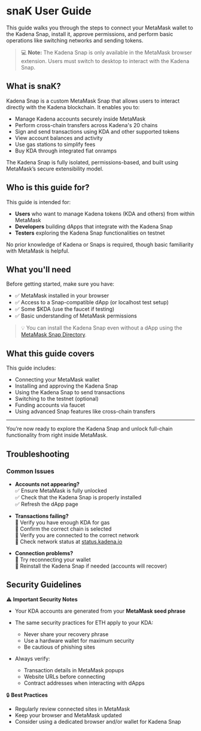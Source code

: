 # snaK User Guide

This guide walks you through the steps to connect your MetaMask wallet to the Kadena Snap, install it, approve permissions, and perform basic operations like switching networks and sending tokens.

> 💻 **Note:** The Kadena Snap is only available in the MetaMask browser extension. Users must switch to desktop to interact with the Kadena Snap.


## What is snaK?

Kadena Snap is a custom MetaMask Snap that allows users to interact directly with the Kadena blockchain. It enables you to:

- Manage Kadena accounts securely inside MetaMask
- Perform cross-chain transfers across Kadena's 20 chains
- Sign and send transactions using KDA and other supported tokens
- View account balances and activity
- Use gas stations to simplify fees
- Buy KDA through integrated fiat onramps

The Kadena Snap is fully isolated, permissions-based, and built using MetaMask’s secure extensibility model.

## Who is this guide for?

This guide is intended for:

- **Users** who want to manage Kadena tokens (KDA and others) from within MetaMask
- **Developers** building dApps that integrate with the Kadena Snap
- **Testers** exploring the Kadena Snap functionalities on testnet

No prior knowledge of Kadena or Snaps is required, though basic familiarity with MetaMask is helpful.

## What you'll need

Before getting started, make sure you have:

- ✅ MetaMask installed in your browser  
- ✅ Access to a Snap-compatible dApp (or localhost test setup)  
- ✅ Some $KDA (use the faucet if testing)  
- ✅ Basic understanding of MetaMask permissions

> 💡 You can install the Kadena Snap even without a dApp using the [MetaMask Snap Directory](https://snaps.metamask.io).

## What this guide covers

This guide includes:

- Connecting your MetaMask wallet
- Installing and approving the Kadena Snap
- Using the Kadena Snap to send transactions
- Switching to the testnet (optional)
- Funding accounts via faucet
- Using advanced Snap features like cross-chain transfers

---

You’re now ready to explore the Kadena Snap and unlock full-chain functionality from right inside MetaMask.

## Troubleshooting

### Common Issues

- **Accounts not appearing?**  
  ✅ Ensure MetaMask is fully unlocked  
  ✅ Check that the Kadena Snap is properly installed  
  ✅ Refresh the dApp page  

- **Transactions failing?**  
🔹 Verify you have enough KDA for gas  
🔹 Confirm the correct chain is selected  
🔹 Verify you are connected to the correct network  
🔹 Check network status at [status.kadena.io](https://status.kadena.io)


- **Connection problems?**  
  🔄 Try reconnecting your wallet  
  🔄 Reinstall the Kadena Snap if needed (accounts will recover)  

## Security Guidelines

⚠️ **Important Security Notes**  

- Your KDA accounts are generated from your **MetaMask seed phrase**  
- The same security practices for ETH apply to your KDA:  
  - Never share your recovery phrase  
  - Use a hardware wallet for maximum security  
  - Be cautious of phishing sites  

- Always verify:  
  - Transaction details in MetaMask popups  
  - Website URLs before connecting  
  - Contract addresses when interacting with dApps  

🔒 **Best Practices**  
- Regularly review connected sites in MetaMask  
- Keep your browser and MetaMask updated  
- Consider using a dedicated browser and/or wallet for Kadena Snap
